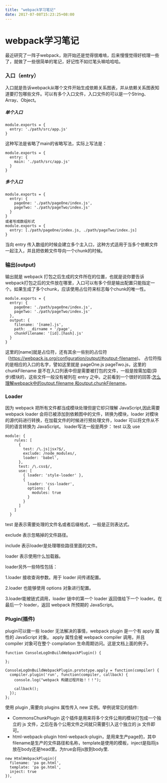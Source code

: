 ```yaml
---
title: "webpack学习笔记"
date: 2017-07-08T15:23:25+08:00
---
```

# webpack学习笔记
最近研究了一阵子webpack，刚开始还是觉得很难啃，后来慢慢觉得好梳理一些了，就做了一些很简单的笔记，好记性不如烂笔头嘛哈哈哈。

<!--more-->

### 入口（entry）
入口就是告诉webpack从哪个文件开始生成依赖关系图表，并从依赖关系图表知道要打包哪些文件。可以有多个入口文件，入口文件的可以是一个String、Array、Object。
##### 单个入口
```
module.exports = {
  entry: './path/src/app.js'
}
```
这种写法是省略了main的省略写法，实际上写法是：
```
module.exports = {
  entry: {
    main: './path/src/app.js'
  }
}
```
##### 多个入口
```
module.exports = {
  entry: {
    pageOne: './path/pageOne/index.js',
    pageTwo: './path/pageTwo/index.js'
  }
}
或者写成数组形式
module.exports = {
  entry: [./path/pageOne/index.js, ./path/pageTwo/index.js]
}
```
当向 entry 传入数组的时候会建立多个主入口，这种方式适用于当多个依赖文件一起注入，并且把依赖文件导向一个chunk的时候。

### 输出(output)
输出就是 webpack 打包之后生成的文件所在的位置，也就是说你要告诉webpack打包之后的文件放在哪里，入口可以有多个但是输出配置只能指定一个。如果生成了多个chunk，应该使用占位符来标志每个chunk的唯一性。
```
module.exports = {
  entry: {
    pageOne: './path/pageOne/index.js',
    pageTwo: './path/pageTwo/index.js'
  },
  output: {
    filename: '[name].js',
    path: __dirname + '/page',
    chunkFilename: '[id].[hash].js'
  }
}
```
这里的[name]就是占位符，还有其余一些别的占位符（https://webpack.js.org/configuration/output/#output-filename)。
占位符指的是相应的入口的名字，譬如这里就是 pageOne.js pageTwo.js，这里的 chunkFilename 是不在入口列表中但是需要被打包的文件，一般是按需加载(异步)模块的，这些文件一般没有被列在 entry 之中。之前看到一个很好的回答:[怎么理解webpack中的output.filename 和output.chunkFilename](http://react-china.org/t/webpack-output-filename-output-chunkfilename/2256)。

### Loader
因为 webpack 把所有文件都当成模块处理但是它却只理解 JavaScript,因此需要webpack loader 会将已被添加到依赖图中的文件，转换为模块，loader 对模块的源代码进行转换，在加载文件的时候进行预处理文件，loader 可以将文件从不同的语言转换为 JavaScript。
loader写法一般是两步： test 以及 use
```
module: {
    rules: [
      {
        test: /\.js|jsx?$/,
        exclude: /node_modules/,
        loader: 'babel',
      },
      test: /\.css$/,
      use: [
        { loader: 'style-loader' },
        {
          loader: 'css-loader',
          options: {
            modules: true
          }
        }
      ]
    ]
  }
```
test 是表示需要处理的文件名或者后缀格式，一般是正则表达式。

exclude 表示忽略掉的文件路径。

include 表示loader是处理哪些路径里面的文件。

loader 表示使用什么加载器。

loader另外一些特性包括：

1.loader 接收查询参数。用于 loader 间传递配置。

2.loader 也能够使用 options 对象进行配置。

3.loader能被链式调用，loader 链中的第一个 loader 返回值给下一个 loader。在最后一个 loader，返回 webpack 所预期的 JavaScript。

### Plugin(插件)
plugin可以做一些 loader 无法解决的事情，webpack plugin 是一个有 apply 属性的 JavaScript 对象。 apply 属性会被 webpack compiler 调用，并且 compiler 对象可在整个 compilation 生命周期访问。这是文档上面的例子。
```
function ConsoleLogOnBuildWebpackPlugin() {

};

ConsoleLogOnBuildWebpackPlugin.prototype.apply = function(compiler) {
  compiler.plugin('run', function(compiler, callback) {
    console.log("webpack 构建过程开始！！！");

    callback();
  });
};
```
使用 plugin ,需要向 plugins 属性传入 new 实例。举例说常见的插件:

- CommonsChunkPlugin
这个插件是用来将多个文件公用的模块打包成一个独立的 js 文件，之后在各个公用文件之间就只需要引入这个独立的 js 文件即可。
- html-webpack-plugin
html-webpack-plugin，是用来生产page的，其中filename是生产的文件路径和名称，template是使用的模板，inject是指将js放在body还是head里。为true会将js放到body里.

```
new HtmlWebpackPlugin({
  filename: 'pa ge.html',
  template: 'pa ge.html',
  inject: true
}),
```
